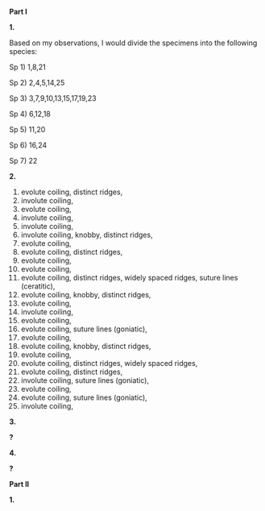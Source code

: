 **Part I**

**1.** 

Based on my observations, I would divide the specimens into the following species:

Sp 1) 1,8,21

Sp 2) 2,4,5,14,25

Sp 3) 3,7,9,10,13,15,17,19,23

Sp 4) 6,12,18

Sp 5) 11,20

Sp 6) 16,24

Sp 7) 22

**2.**

1) evolute coiling, distinct ridges, 
2) involute coiling, 
3) evolute coiling, 
4) involute coiling, 
5) involute coiling, 
6) involute coiling, knobby, distinct ridges, 
7) evolute coiling, 
8) evolute coiling, distinct ridges, 
9) evolute coiling, 
10) evolute coiling, 
11) evolute coiling, distinct ridges, widely spaced ridges, suture lines (ceratitic), 
12) evolute coiling, knobby, distinct ridges, 
13) evolute coiling, 
14) involute coiling, 
15) evolute coiling, 
16) evolute coiling, suture lines (goniatic), 
17) evolute coiling, 
18) evolute coiling, knobby, distinct ridges, 
19) evolute coiling, 
20) evolute coiling, distinct ridges, widely spaced ridges,
21) evolute coiling, distinct ridges, 
22) involute coiling, suture lines (goniatic), 
23) evolute coiling, 
24) evolute coiling, suture lines (goniatic), 
25) involute coiling,

**3.**

**?**

**4.**

**?**

**Part II**

**1.**


